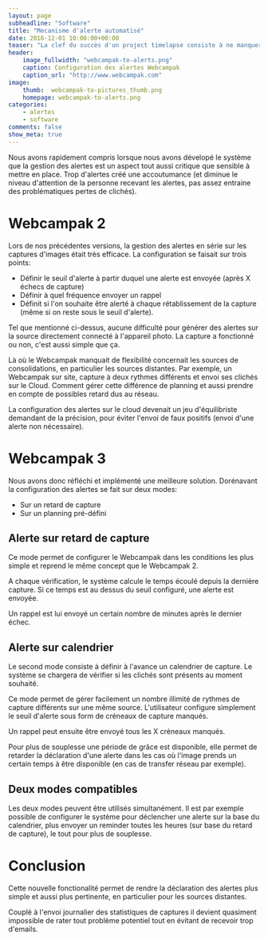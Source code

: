 ```yaml
---
layout: page
subheadline: "Software"
title: "Mecanisme d'alerte automatisé"
date: 2016-12-01 10:00:00+00:00
teaser: "La clef du succès d'un project timelapse consiste à ne manquer ou ne perdre aucune image pendant toute la durée de l'installation. Les mécanismes d'alerte jouent un rôle clef car ils vous permette d'être informés du moindre soucis de capture. Dans ce billet nous allons détailler comment le Webcampak gère cet aspect et les améliorations que nous avons apporté au système."
header:
    image_fullwidth: "webcampak-to-alerts.png"
    caption: Configuration des alertes Webcampak
    caption_url: "http://www.webcampak.com"
image:
    thumb:  webcampak-to-pictures_thumb.png
    homepage: webcampak-to-alerts.png
categories:
    - alertes
    - software
comments: false
show_meta: true
---
```


Nous avons rapidement compris lorsque nous avons dévelopé le système que la gestion des alertes est un aspect tout aussi critique que sensible à mettre en place. Trop d'alertes créé une accoutumance (et diminue le niveau d'attention de la personne recevant les alertes, pas assez entraine des problématiques pertes de clichés). 

# Webcampak 2

Lors de nos précédentes versions, la gestion des alertes en série sur les captures d'images était très efficace. La configuration se faisait sur trois points:

* Définir le seuil d'alerte à partir duquel une alerte est envoyée (après X échecs de capture)
* Définir à quel fréquence envoyer un rappel
* Définit si l'on souhaite être alerté à chaque rétablissement de la capture (même si on reste sous le seuil d'alerte).

Tel que mentionné ci-dessus, aucune difficulté pour générer des alertes sur la source directement connecté à l'appareil photo. La capture a fonctionné ou non, c'est aussi simple que ça.

Là où le Webcampak manquait de flexibilité concernait les sources de consolidations, en particulier les sources distantes. Par exemple, un Webcampak sur site, capture à deux rythmes différents et envoi ses clichés sur le Cloud. Comment gérer cette différence de planning et aussi prendre en compte de possibles retard dus au réseau.

La configuration des alertes sur le cloud devenait un jeu d'équilibriste demandant de la précision, pour éviter l'envoi de faux positifs (envoi d'une alerte non nécessaire).

# Webcampak 3

Nous avons donc réfléchi et implémenté une meilleure solution. Dorénavant la configuration des alertes se fait sur deux modes:

* Sur un retard de capture
* Sur un planning pré-défini

## Alerte sur retard de capture

Ce mode permet de configurer le Webcampak dans les conditions les plus simple et reprend le même concept que le Webcampak 2.

A chaque vérification, le système calcule le temps écoulé depuis la dernière capture. Si ce temps est au dessus du seuil configuré, une alerte est envoyée.

Un rappel est lui envoyé un certain nombre de minutes après le dernier échec.

## Alerte sur calendrier

Le second mode consiste à définir à l'avance un calendrier de capture. Le système se chargera de vérifier si les clichés sont présents au moment souhaité.

Ce mode permet de gérer facilement un nombre illimité de rythmes de capture différents sur une même source. L'utilisateur configure simplement le seuil d'alerte sous form de créneaux de capture manqués.

Un rappel peut ensuite être envoyé tous les X créneaux manqués.

Pour plus de souplesse une période de grâce est disponible, elle permet de retarder la déclaration d'une alerte dans les cas où l'image prends un certain temps à être disponible (en cas de transfer réseau par exemple). 

## Deux modes compatibles

Les deux modes peuvent être utilisés simultanément. Il est par exemple possible de configurer le système pour déclencher une alerte sur la base du calendrier, plus envoyer un reminder toutes les heures (sur base du retard de capture), le tout pour plus de souplesse.

# Conclusion

Cette nouvelle fonctionalité permet de rendre la déclaration des alertes plus simple et aussi plus pertinente, en particulier pour les sources distantes.

Couplé à l'envoi journalier des statistiques de captures il devient quasiment impossible de rater tout problème potentiel tout en évitant de recevoir trop d'emails. 

